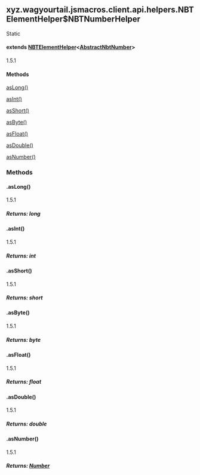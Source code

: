 

xyz.wagyourtail.jsmacros.client.api.helpers.NBTElementHelper$NBTNumberHelper
----------------------------------------------------------------------------

Static
#### extends [NBTElementHelper](1.9.2/xyz/wagyourtail/jsmacros/client/api/helpers/NBTElementHelper.html)<[AbstractNbtNumber](https://wagyourtail.xyz/Projects/MinecraftMappingViewer/App?mapping=INTERMEDIARY,YARN&version=1.20.5&search=net/minecraft/nbt/AbstractNbtNumber)>

1.5.1

#### Methods

[asLong()](#asLong-)


[asInt()](#asInt-)


[asShort()](#asShort-)


[asByte()](#asByte-)


[asFloat()](#asFloat-)


[asDouble()](#asDouble-)


[asNumber()](#asNumber-)



### Methods

#### .asLong()

1.5.1


##### Returns: long



#### .asInt()

1.5.1


##### Returns: int



#### .asShort()

1.5.1


##### Returns: short



#### .asByte()

1.5.1


##### Returns: byte



#### .asFloat()

1.5.1


##### Returns: float



#### .asDouble()

1.5.1


##### Returns: double



#### .asNumber()

1.5.1


##### Returns: [Number](https://docs.oracle.com/javase/8/docs/api/index.html?java/lang/Number.html)




